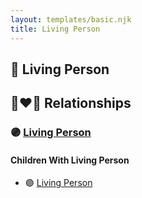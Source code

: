 ```yaml
---
layout: templates/basic.njk
title: Living Person
---
```

## 🔵 Living Person

## 👩‍❤️‍👨 Relationships

### 🟣 [Living Person](/people/4/4262960)

#### Children With Living Person
* 🟣 [Living Person](/people/6/69318412)